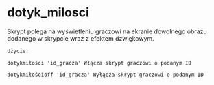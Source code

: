 
# dotyk_milosci


Skrypt polega na wyświetleniu graczowi na ekranie dowolnego obrazu dodanego w skrypcie wraz z efektem dzwiękowym.

    Użycie: 
    
    dotykmiłości 'id_gracza' Włącza skrypt graczowi o podanym ID

    dotykmiłościoff 'id_gracza' Wyłącza skrypt graczowi o podanym ID
